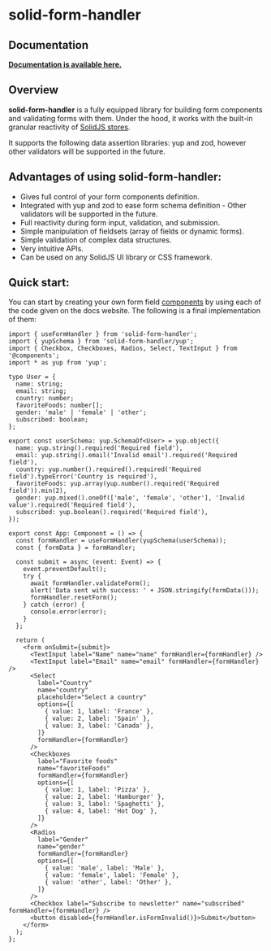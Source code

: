 # solid-form-handler

## Documentation

**[Documentation is available here.](https://webblocksapp.github.io/solid-form-handler)**

## Overview

**solid-form-handler** is a fully equipped library for building form components and validating forms with them. Under the hood, it works with the built-in granular reactivity of [SolidJS stores](https://www.solidjs.com/docs/latest/api#stores).

It supports the following data assertion libraries: yup and zod, however other validators will be supported in the future.

## Advantages of using solid-form-handler:

- Gives full control of your form components definition.
- Integrated with yup and zod to ease form schema definition - Other validators will be supported in the future.
- Full reactivity during form input, validation, and submission.
- Simple manipulation of fieldsets (array of fields or dynamic forms).
- Simple validation of complex data structures.
- Very intuitive APIs.
- Can be used on any SolidJS UI library or CSS framework.

## Quick start:

You can start by creating your own form field [components](https://webblocksapp.github.io/solid-form-handler/#/solid-form-handler/docs/components) by using each of the code given on the docs website. The following is a final implementation of them:

```tsx
import { useFormHandler } from 'solid-form-handler';
import { yupSchema } from 'solid-form-handler/yup';
import { Checkbox, Checkboxes, Radios, Select, TextInput } from '@components';
import * as yup from 'yup';

type User = {
  name: string;
  email: string;
  country: number;
  favoriteFoods: number[];
  gender: 'male' | 'female' | 'other';
  subscribed: boolean;
};

export const userSchema: yup.SchemaOf<User> = yup.object({
  name: yup.string().required('Required field'),
  email: yup.string().email('Invalid email').required('Required field'),
  country: yup.number().required().required('Required field').typeError('Country is required'),
  favoriteFoods: yup.array(yup.number().required('Required field')).min(2),
  gender: yup.mixed().oneOf(['male', 'female', 'other'], 'Invalid value').required('Required field'),
  subscribed: yup.boolean().required('Required field'),
});

export const App: Component = () => {
  const formHandler = useFormHandler(yupSchema(userSchema));
  const { formData } = formHandler;

  const submit = async (event: Event) => {
    event.preventDefault();
    try {
      await formHandler.validateForm();
      alert('Data sent with success: ' + JSON.stringify(formData()));
      formHandler.resetForm();
    } catch (error) {
      console.error(error);
    }
  };

  return (
    <form onSubmit={submit}>
      <TextInput label="Name" name="name" formHandler={formHandler} />
      <TextInput label="Email" name="email" formHandler={formHandler} />
      <Select
        label="Country"
        name="country"
        placeholder="Select a country"
        options={[
          { value: 1, label: 'France' },
          { value: 2, label: 'Spain' },
          { value: 3, label: 'Canada' },
        ]}
        formHandler={formHandler}
      />
      <Checkboxes
        label="Favorite foods"
        name="favoriteFoods"
        formHandler={formHandler}
        options={[
          { value: 1, label: 'Pizza' },
          { value: 2, label: 'Hamburger' },
          { value: 3, label: 'Spaghetti' },
          { value: 4, label: 'Hot Dog' },
        ]}
      />
      <Radios
        label="Gender"
        name="gender"
        formHandler={formHandler}
        options={[
          { value: 'male', label: 'Male' },
          { value: 'female', label: 'Female' },
          { value: 'other', label: 'Other' },
        ]}
      />
      <Checkbox label="Subscribe to newsletter" name="subscribed" formHandler={formHandler} />
      <button disabled={formHandler.isFormInvalid()}>Submit</button>
    </form>
  );
};
```
